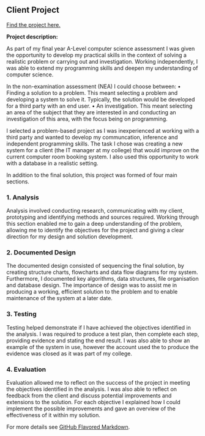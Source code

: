 ## Client Project

[Find the project here.](/pdf/ComputerScienceNEA.pdf)

**Project description:** 

As part of my final year A-Level computer science assessment I was given the opportunity to develop my practical skills in the context of solving a realistic problem or carrying out and investigation. Working independently, I was able to extend my programming skills and deepen my understanding of computer science.

In the non-examination assessment (NEA) I could choose between:
• Finding a solution to a problem.
This meant selecting a problem and developing a system to solve it. Typically, the solution
would be developed for a third party with an end user. 
• An investigation.
This meant selecting an area of the subject that they are interested in and conducting an
investigation of this area, with the focus being on programming.


I selected a problem-based project as I was inexperienced at working with a third party and wanted to develop my communcation, inference and independent programming skills.
The task I chose was creating a new system for a client (the IT manager at my college) that would improve on the current computer room booking system. I also used this opportunity to work with a database in a realistic setting.

In addition to the final solution, this project was formed of four main sections. 

### 1. Analysis
Analysis involved conducting research, communicating with my client, prototyping and identifying methods and sources required. Working through this section enabled me to gain a deep understanding of the problem, allowing me to identify the objectives for the project and giving a clear direction for my design and solution development. 

### 2. Documented Design
The documented design consisted of sequencing the final solution, by creating structure charts, flowcharts and data flow diagrams for my system. Furthermore, I documented key algorithms, data structures, file organisation and database design. The importance of design was to assist me in producing a working, efficient solution to the problem and to enable maintenance of the system at a later date.

### 3. Testing
Testing helped demonstrate if I have achieved the objectives identified in the analysis. I was required to produce a test plan, then complete each step, providing evidence and stating the end result. I was also able to show an example of the system in use, however the account used the to produce the evidence was closed as it was part of my college.

### 4. Evaluation
Evaluation allowed me to reflect on the success of the project in meeting the objectives identified in the analysis. I was also able to reflect on feedback from the client and discuss potential improvements and extensions to the solution. For each objective I explained how I could implement the possible improvements and gave an overview of the effectiveness of it within my solution.

For more details see [GitHub Flavored Markdown](https://guides.github.com/features/mastering-markdown/).

